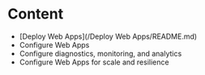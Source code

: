 
# Content
- [Deploy Web Apps](/Deploy Web Apps/README.md)
- Configure Web Apps
- Configure diagnostics, monitoring, and analytics
- Configure Web Apps for scale and resilience